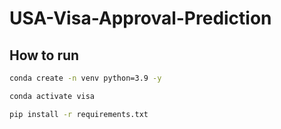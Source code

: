 # USA-Visa-Approval-Prediction

## How to run 

```bash
conda create -n venv python=3.9 -y 
```

```bash 
conda activate visa
```
```bash
pip install -r requirements.txt
``` 